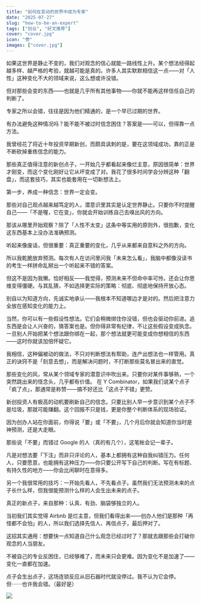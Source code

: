 ```yaml
---
title: "如何在变动的世界中成为专家"
date: "2025-07-27"
slug: "how-to-be-an-expert"
tags: ["创业", "好文推荐"]
cover: "cover.jpg"
icon: "😎"
images: ["cover.jpg"]
---
```

如果这世界是静止不变的，我们对观念的信心就能一路线性上升。某个想法经得起越多样、越严格的考验，就越可能是真的。许多人其实默默相信这一点——对「人性」这种变化不大的领域来说，这么想或许没错。



但对那些会变的东西——也就是几乎所有其他事物——你就不能再这样信任自己的判断了。



专家之所以会错，往往是因为他们精通的，是一个早已过期的世界。



有办法避免这种情况吗？能不能不被过时信念困住？答案是——可以，但得靠一点方法。



我曾经花了将近十年投资早期新创，而颇具讽刺的是，要在这领域成功，靠的正是不断砍掉重练信念的能力。



那些真正值得注意的新创点子，一开始几乎都看起来像烂主意，原因很简单：世界才刚变，而这个变化刚好让它从坏变成了对。我花了很多时间学会分辨这种「翻盘」，而这套技巧，其实也能套用在一切新想法上。



第一步，养成一种信念：世界一定会变。



那些对自己观点越来越笃定的人，潜意识里其实是认定世界静止。只要你不时提醒自己——「不是喔，它在变」，你就会开始训练自己去嗅出风的方向。



那该从哪里开始观察？除了「人性不太变」这条中等实用的原则外，很抱歉，变化这东西基本上没办法准确预测。



听起来像废话，但很重要：真正重要的变化，几乎从来都来自意料之外的方向。



所以我乾脆放弃预测。每次有人在访问里问我「未来怎么看」，我脑中都像没读书的考生一样拼命乱掰出一个听起来不错的答案。



但这不是因为我懒。恰好相反——我觉得，预测未来不但命中率可怜，还会让你思维变得僵硬。与其乱猜，不如选择更实际的策略：彻底、彻底地保持开放心态。



别自以为知道方向，先诚实地承认——我根本不知道哪边才是对的。然后把注意力全放在感知变化的能力上。



当然，你可以有一些假设性想法。它们会稍微绑住你没错，但也会驱动你前进。追东西是会让人兴奋的，猜答案也是。但你得非常有纪律，不让这些假设变成执念。
一旦别人开始把某个想法跟你绑在一起，那个想法就更可能变成你想相信的东西——这时你就该加倍怀疑它。



我相信，这种偏被动的做法，不只对判断想法有帮助，连产出想法也一样管用。真正的诀窍不是「刻意去想」，而是解决问题时，不打断那些莫名冒出来的直觉。



那些变化的风，常从某个领域专家的潜意识中吹出来。只要你对某件事够熟，一个突然跳出来的怪念头，几乎都有价值。
在 Y Combinator，如果我们说某个点子「疯了点」，那通常是称赞——搞不好还比「这点子不错」更赞。



新创投资人有极高的动机要刷新自己的信念。只要比别人早一步意识到某个点子不是垃圾，那就可能赚翻。这个回报不只是钱，更是你整个判断体系的现场验证。



因为创办人站在你面前，你得说「要」或「不要」，几个月后你就会知道你当时是神预测，还是大走眼。



那些说「不要」而错过 Google 的人（真的有几个），这笔帐会记一辈子。



凡是对想法要「下注」而非只评论的人，基本上都拥有这种自我纠错压力。任何人，只要愿意，也能拥有这种压力——你只要公开写下自己的判断。写在有标题、有持久性的地方——你会比闲聊时在意得多。



另一个我很常用的技巧：一开始先看人，不先看点子。虽然我们无法预测未来的点子长什么样，但我很能预测什么样的人会生出未来的点子。



真正的新点子，来自那种：认真、有劲、脑袋够独立的人。



当初我们其实觉得 Airbnb 是烂主意，但我们看得出来——创办人他们是那种「再怪都不会怕」的人，所以我们选择先信人、再信点子，最后押对了。



这招其实通用：想要快一点知道自己什么观念已经过时了？那就去跟那些会打破你观念的人当朋友。



不被自己的专业反困住，已经够难了，而未来只会更难。因为变化不是加速了——变化一直都在加速。



点子会生出点子，这场连锁反应从旧石器时代就没停过。我不认为它会停。
但⋯⋯也许我会错。（最好是）




![](https://prod-files-secure.s3.us-west-2.amazonaws.com/112d0858-5090-4d34-a606-b75eb8d65fd2/46476355-9cf3-4e99-9b7a-3531bc426380/1000202064.png?X-Amz-Algorithm=AWS4-HMAC-SHA256&X-Amz-Content-Sha256=UNSIGNED-PAYLOAD&X-Amz-Credential=ASIAZI2LB466QL2MNRC4%2F20250816%2Fus-west-2%2Fs3%2Faws4_request&X-Amz-Date=20250816T093144Z&X-Amz-Expires=3600&X-Amz-Security-Token=IQoJb3JpZ2luX2VjECcaCXVzLXdlc3QtMiJHMEUCIBkv8vSMSFzNQaUy%2Bt0XHhzKia%2B4KWetKEDw4AD6UcE0AiEAo7WmZL6hB96Wr4UGQ%2BDfvaoXoGPEjiZkCRcOtD8kAtYq%2FwMIcBAAGgw2Mzc0MjMxODM4MDUiDGV%2B4bdwLVuW%2FbAE2CrcA7V50ljGWtzjpPVj07Qyryt0ajU8Jp3rd38h5%2Fje4edopbxweL7T12gg7q7NI1SknQUKV1FhZ9qxirHli1F2utJFCDRuyTZmhCJ6ZhDhPei1Sy2dKaJTmAdaqLQiEaLZEV3ROnkg4DOokTV4O2yTHAHIwjiBAtORBoregmgGDt%2FDgwbB04wtqgS3Og%2BxF2GZnO%2BRPJQWrBv65wipmNxc6VZ82P3i9RvxOx%2FID0JHF0Tfgl0SJ9dvP7ucOB6tUdoJedBcYIwgXWrQPSs6DIeCXGWvN3jWhCfSNuth1BEGFJ%2BccnQ0YohU03s6s17TuV2SXXYoRGHa0eEZiPmZsjgCvlxtZEbC1YLPcEZRnxpEWhqcQqab5EJMG7F6HEdQeir3VC0oQT19XHYfiL4bYr5hNePkohk9x%2FOSm6iSjJIKywqu32kCuqUQ5azSfjKogPuqBk5JPs0iCKcwZd%2FXGMuTRvPMYf3czuJMHOLuwclsOdRWmSPMLgIGcRCFMbVbfZAhGd4BVyF4u2hutTqgGNwjLDD9xZblzoluR%2FCp1J3ZbpKiRHA97GxReLTmLcZBclfpKM9N92mmByeSUhRI%2FSRaC1d4WDH9HhY1D%2FLWDkt7yTbXT%2FW6D14AHqrb0dbvMKPdgMUGOqUB33IqE7NKjV6SfNbrab1inWgP2KVo9pl%2BGbSszFjW%2BucbsLnRChlQTTDJr%2BJNoBd3jL9JYtpvxT7zt5jYuiQu6M9ttF4ecLqC%2F7jvMKJ8AO8zChqfebqWVZycVlJlhmk7fE7ZGwALrYsGS425njy8j2ZSdSjYghd%2FRTckpIxdwZ0ew4e2hq7NZxpZ6nlc%2F2%2BdhrtFEKFt47OtYDYD1lUum93CZHNs&X-Amz-Signature=d349cf2b4ea12c7d00c02fef95b4f1ee6602038c41756bc6150492cd97839e5b&X-Amz-SignedHeaders=host&x-amz-checksum-mode=ENABLED&x-id=GetObject)

